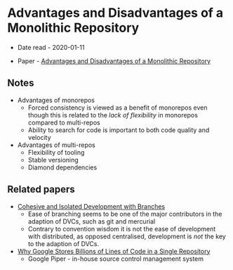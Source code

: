 # Advantages and Disadvantages of a Monolithic Repository

- Date read - 2020-01-11

- Paper - [Advantages and Disadvantages of a Monolithic Repository](https://people.engr.ncsu.edu/ermurph3/papers/seip18.pdf)

## Notes

- Advantages of monorepos
  - Forced consistency is viewed as a benefit of monorepos even though this is related to the _lack of flexibility_ in monorepos compared to multi-repos
  - Ability to search for code is important to both code quality and velocity
- Advantages of multi-repos
  - Flexibility of tooling
  - Stable versioning
  - Diamond dependencies

## Related papers

- [Cohesive and Isolated Development with Branches](http://earlbarr.com/publications/gitbranches.pdf)
  - Ease of branching seems to be one of the major contributors in the adaption
    of DVCs, such as git and mercurial
  - Contrary to convention wisdom it is not the ease of development with
    distributed, as opposed centralised, development is *not* the key to the
    adaption of DVCs.
- [Why Google Stores Billions of Lines of Code in a Single Repository](https://cacm.acm.org/magazines/2016/7/204032-why-google-stores-billions-of-lines-of-code-in-a-single-repository/fulltext)
  - Google Piper - in-house source control management system
